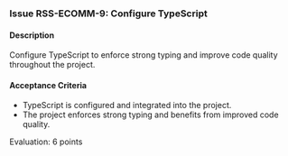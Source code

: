 ### Issue RSS-ECOMM-9: Configure TypeScript

#### Description
Configure TypeScript to enforce strong typing and improve code quality throughout the project.

#### Acceptance Criteria
- TypeScript is configured and integrated into the project.
- The project enforces strong typing and benefits from improved code quality.

Evaluation: 6 points
